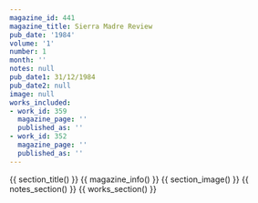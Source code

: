 ```yaml
---
magazine_id: 441
magazine_title: Sierra Madre Review
pub_date: '1984'
volume: '1'
number: 1
month: ''
notes: null
pub_date1: 31/12/1984
pub_date2: null
image: null
works_included:
- work_id: 359
  magazine_page: ''
  published_as: ''
- work_id: 352
  magazine_page: ''
  published_as: ''
---
```


{{ section_title() }}
{{ magazine_info() }}
{{ section_image() }}
{{ notes_section() }}
{{ works_section() }}
